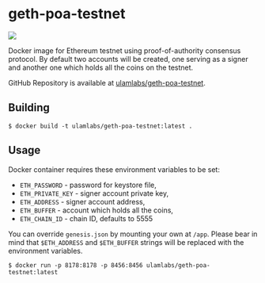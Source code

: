 # geth-poa-testnet

[![](https://images.microbadger.com/badges/version/ulamlabs/geth-poa-testnet.svg)](https://microbadger.com/images/ulamlabs/geth-poa-testnet "Get your own version badge on microbadger.com")

Docker image for Ethereum testnet using proof-of-authority consensus protocol. By default two accounts will be created, one serving as a signer and another one which holds all the coins on the testnet.

GitHub Repository is available at [ulamlabs/geth-poa-testnet](https://github.com/ulamlabs/geth-poa-testnet).

## Building

```console
$ docker build -t ulamlabs/geth-poa-testnet:latest .
```

## Usage

Docker container requires these environment variables to be set:

- `ETH_PASSWORD` - password for keystore file, 
- `ETH_PRIVATE_KEY` - signer account private key,
- `ETH_ADDRESS` - signer account address,
- `ETH_BUFFER` - account which holds all the coins,
- `ETH_CHAIN_ID` - chain ID, defaults to 5555

You can override `genesis.json` by mounting your own at `/app`. Please bear in mind that `$ETH_ADDRESS` and `$ETH_BUFFER` strings will be replaced with the environment variables.

```console
$ docker run -p 8178:8178 -p 8456:8456 ulamlabs/geth-poa-testnet:latest
```

